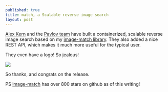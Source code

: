 ```yaml
---
published: true
title: match, a Scalable reverse image search
layout: post
---
```

[Alex Kern](https://github.com/kern) and the [Pavlov team](https://pavlovml.com/) have built a containerized, scalable reverse image search based on my [image-match library](https://github.com/ascribe/image-match).  They also added a nice REST API, which makes it much more useful for the typical user.

They even have a logo! So jealous!

![](https://raw.githubusercontent.com/pavlovml/match/master/resources/logo.png)

So thanks, and congrats on the release.

PS [image-match](https://github.com/ascribe/image-match) has over 800 stars on github as of this writing!